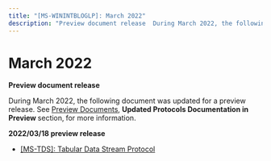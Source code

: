 ```yaml
---
title: "[MS-WININTBLOGLP]: March 2022"
description: "Preview document release  During March 2022, the following document was updated for a preview release. See Preview Documents, Updated Protocols"
---
```


# March 2022

<p> </p>
<p><b>Preview document release</b></p>

<p>During March 2022,
the following document was updated for a preview release. See <span><a href="/openspecs/windows_protocols/MS-WINPROTLP/8a9c667b-2825-46a8-8066-a80681233c33">Preview
Documents</a></span>, <b>Updated Protocols Documentation in Preview </b>section,<b>
</b>for more information. </p>

<p><b>2022/03/18 preview release</b></p>

<ul><li><p><span><span> 
</span></span><span><a href="https://winprotocoldoc.blob.core.windows.net/productionwindowsarchives/MS-TDS/%5bMS-TDS%5d-220318-diff.pdf">[MS-TDS]:
Tabular Data Stream Protocol</a></span></p>

</li></ul>
                
